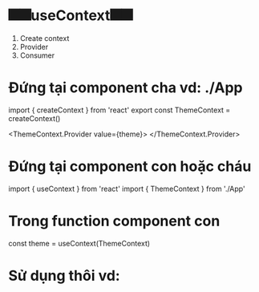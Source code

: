 # 🎆🎆useContext🎆🎆
1. Create context
2. Provider
3. Consumer

# Đứng tại component cha vd: ./App

import { createContext } from 'react'
export const ThemeContext = createContext()
<!-- theme là prob cần truyền, đoạn này bao nội dung html của return -->
<ThemeContext.Provider value={theme}>
</ThemeContext.Provider>

# Đứng tại component con hoặc cháu
import { useContext } from 'react'
import { ThemeContext } from './App'

# Trong function component con
const theme = useContext(ThemeContext)

# Sử dụng thôi vd:
<p className={theme}>